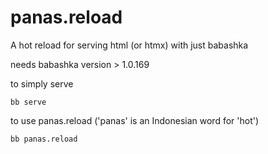 # panas.reload

A hot reload for serving html (or htmx) with just babashka

needs babashka version > 1.0.169

to simply serve

```
bb serve
```

to use panas.reload ('panas' is an Indonesian word for 'hot')

```
bb panas.reload
```